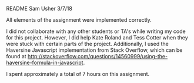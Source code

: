 README
Sam Usher
3/7/18

All elements of the assignment were implemented correctly.


I did not collaborate with any other students or TA's while writing my code for this project. However, I did help Kate Roland and Tess Cotter when they were stuck with certain parts of the project. Additionally, I used the Haversine Javascript implementation from Stack Overflow, which can be found at http://stackoverflow.com/questions/14560999/using-the-haversine-formula-in-javascript.

I spent approximately a total of 7 hours on this assignment.
